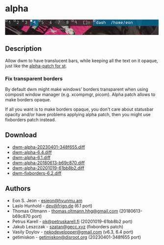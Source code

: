 alpha
=====

[![Screenshot](dwm-alpha.png)](dwm-alpha.png)

Description
-----------
Allow dwm to have translucent bars, while keeping all the text on it opaque,
just like the [alpha-patch for st](//st.suckless.org/patches/alpha/).

### Fix transparent borders

By default dwm might make windows' borders transparent when using
composit window manager (e.g. xcompmgr, picom).  Alpha patch allows to
make borders opaque.

If all you want is to make borders opaque, you don't care about
statusbar opacity and/or have problems applying alpha patch, then you
might use fixborders patch instead.

Download
--------
* [dwm-alpha-20230401-348f655.diff](dwm-alpha-20230401-348f655.diff)
* [dwm-alpha-6.4.diff](dwm-alpha-6.4.diff)
* [dwm-alpha-6.1.diff](dwm-alpha-6.1.diff)
* [dwm-alpha-20180613-b69c870.diff](dwm-alpha-20180613-b69c870.diff)
* [dwm-alpha-20201019-61bb8b2.diff](dwm-alpha-20201019-61bb8b2.diff)
* [dwm-fixborders-6.2.diff](dwm-fixborders-6.2.diff)

Authors
-------
* Eon S. Jeon - <esjeon@hyunmu.am>
* Laslo Hunhold - <dev@frign.de> (6.1 port)
* Thomas Oltmann - <thomas.oltmann.hhg@gmail.com> (20180613-b69c870 port)
* Petrus Karell - <pk@petruskarell.fi> (20201019-61bb8b2 port)
* Jakub Leszczak - <szatan@gecc.xyz> (fixborders patch)
* Vasily Doylov - <nekodevelopper@gmail.com> (v6.3, 6.4 port)
* getimiskon - <getimiskon@disroot.org> (20230401-348f655 port)
